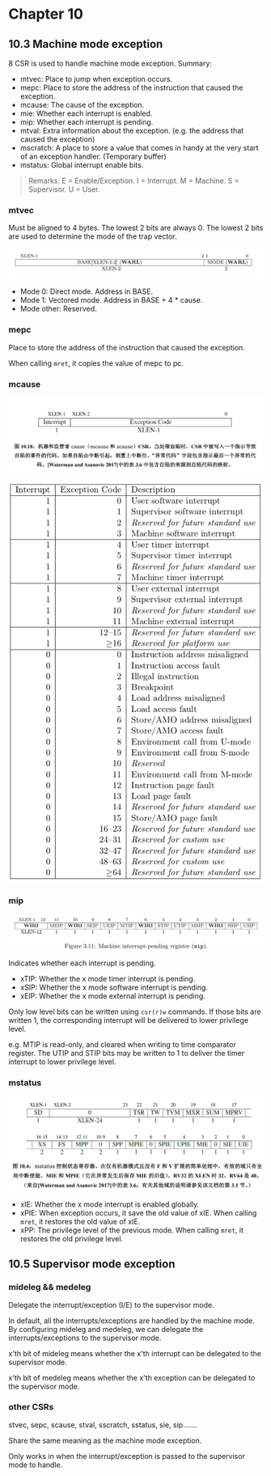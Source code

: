 <!-- RISC-V-Reader-Chinese-v2p1 -->
# Chapter 10

## 10.3 Machine mode exception

8 CSR is used to handle machine mode exception. Summary:

- mtvec: Place to jump when exception occurs.
- mepc: Place to store the address of the instruction that caused the exception.
- mcause: The cause of the exception.
- mie: Whether each interrupt is enabled.
- mip: Whether each interrupt is pending.
- mtval: Extra information about the exception. (e.g. the address that caused the exception)
- mscratch: A place to store a value that comes in handy at the very start of an exception handler. (Temporary buffer)
- mstatus: Global interrupt enable bits.

> Remarks: E = Enable/Exception. I = Interrupt. M = Machine. S = Supervisor. U = User.

### mtvec

Must be aligned to 4 bytes. The lowest 2 bits are always 0. The lowest 2 bits are used to determine the mode of the trap vector.

![mtvec](image/riscv/1710149034865.png)

- Mode 0: Direct mode. Address in BASE.
- Mode 1: Vectored mode. Address in BASE + 4 * cause.
- Mode other: Reserved.

### mepc

Place to store the address of the instruction that caused the exception.

When calling `mret`, it copies the value of mepc to pc.

### mcause

![mcause](image/xv6/1709709704134.png)

![mcause](image/xv6/1709709281157.png)

### mip

![mip](image/riscv/1710153287220.png)

Indicates whether each interrupt is pending.

- xTIP: Whether the x mode timer interrupt is pending.
- xSIP: Whether the x mode software interrupt is pending.
- xEIP: Whether the x mode external interrupt is pending.

Only low level bits can be written using `csr(r)w` commands. If those bits are written 1, the corresponding interrupt will be delivered to lower privilege level.

e.g. MTIP is read-only, and cleared when writing to time comparator register. The UTIP and STIP bits may be written to 1 to deliver the timer interrupt to lower privilege level.

### mstatus

![mstatus](image/riscv/1710146865287.png)

- xIE: Whether the x mode interrupt is enabled globally.
- xPIE: When exception occurs, it save the old value of xIE. When calling `mret`, it restores the old value of xIE.
- xPP: The privilege level of the previous mode. When calling `mret`, it restores the old privilege level.

## 10.5 Supervisor mode exception

### mideleg && medeleg

Delegate the interrupt/exception (I/E) to the supervisor mode.

In default, all the interrupts/exceptions are handled by the machine mode. By configuring mideleg and medeleg, we can delegate the interrupts/exceptions to the supervisor mode.

x'th bit of mideleg means whether the x'th interrupt can be delegated to the supervisor mode.

x'th bit of medeleg means whether the x'th exception can be delegated to the supervisor mode.

### other CSRs

stvec, sepc, scause, stval, sscratch, sstatus, sie, sip.......

Share the same meaning as the machine mode exception.

Only works in when the interrupt/exception is passed to the supervisor mode to handle.


